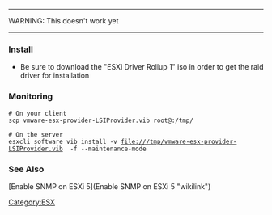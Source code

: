 * * * * *

WARNING: This doesn't work yet

* * * * *

### Install

-   Be sure to download the "ESXi Driver Rollup 1" iso in order to get
    the raid driver for installation

### Monitoring

`# On your client`\
`scp vmware-esx-provider-LSIProvider.vib root@`<server>`:/tmp/`

`# On the server`\
`esxcli software vib install -v `[`file:///tmp/vmware-esx-provider-LSIProvider.vib`](file:///tmp/vmware-esx-provider-LSIProvider.vib)`  -f --maintenance-mode`

### See Also

[Enable SNMP on ESXi 5](Enable SNMP on ESXi 5 "wikilink")

<Category:ESX>
